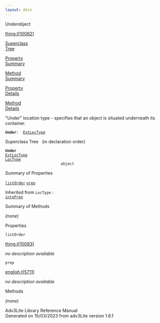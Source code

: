 ```yaml
---
layout: docs
---
```

<span class="title">Under</span><span class="type">object</span>

[thing.t](../file/thing.t.html)\[[10082](../source/thing.t.html#10082)\]

[Superclass  
Tree](#_SuperClassTree_)

[Property  
Summary](#_PropSummary_)

[Method  
Summary](#_MethodSummary_)

[Property  
Details](#_Properties_)

[Method  
Details](#_Methods_)



"Under" location type - specifies that an object is situated underneath
its container.

**`Under`**` :   `[`ExtLocType`](../object/ExtLocType.html)



<span id="_SuperClassTree_"></span>



<span class="hdln">Superclass Tree</span>   (in declaration order)



**`Under`**  
[`ExtLocType`](../object/ExtLocType.html)  
[`LocType`](../object/LocType.html)  
`                         object`  
<span id="_PropSummary_"></span>



<span class="hdln">Summary of Properties</span>  



[`listOrder`](#listOrder) [`prep`](#prep)



Inherited from `LocType` :  
[`intoPrep`](../object/LocType.html#intoPrep)

<span id="_MethodSummary_"></span>



<span class="hdln">Summary of Methods</span>  


*(none)* <span id="_Properties_"></span>



<span class="hdln">Properties</span>  



<span id="listOrder"></span>

`listOrder`

[thing.t](../file/thing.t.html)\[[10083](../source/thing.t.html#10083)\]



*no description available*



<span id="prep"></span>

`prep`

[english.t](../file/english.t.html)\[[5711](../source/english.t.html#5711)\]



*no description available*



<span id="_Methods_"></span>



<span class="hdln">Methods</span>  



*(none)*



Adv3Lite Library Reference Manual  
Generated on 15/03/2023 from adv3Lite version 1.6.1


